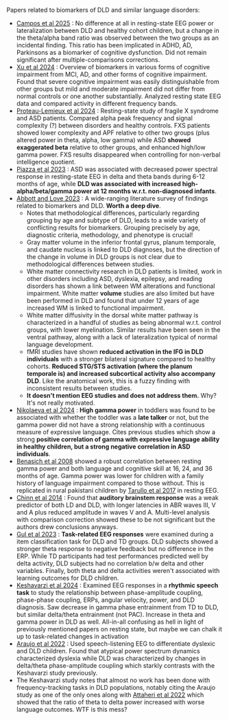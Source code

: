 Papers related to biomarkers of DLD and similar language disorders:
- [Campos et al 2025](https://www.mdpi.com/2076-3425/15/3/219) : No difference at all in resting-state EEG power or lateralization between DLD and healthy cohort children, but a change in the theta/alpha band ratio was observed between the two groups as an incidental finding. This ratio has been implicated in ADHD, AD, Parkinsons as a biomarker of cognitive dysfunction. Did not remain significant after multiple-comparisons corrections.
- [Xu et al 2024](https://www.frontiersin.org/journals/neurology/articles/10.3389/fneur.2024.1358167/full) : Overview of biomarkers in various forms of cognitive impairment from MCI, AD, and other forms of cognitive impairment. Found that severe cognitive impairment was easily distinguishable from other groups but mild and moderate impairment did not differ from normal controls or one another substantially. Analyzed resting state EEG data and compared activity in different frequency bands.
- [Proteau-Lemieux et al 2024](https://pmc.ncbi.nlm.nih.gov/articles/PMC11382468/) : Resting-state study of fragile X syndrome and ASD patients. Compared alpha peak frequency and signal complexity (?) between disorders and healthy controls. FXS patients showed lower complexity and APF relative to other two groups (plus altered power in theta, alpha, low gamma) while ASD **showed exaggerated beta** relative to other groups, and enhanced high/low gamma power. FXS results disappeared when controlling for non-verbal intelligence quotient.
- [Piazza et al 2023](https://www.sciencedirect.com/science/article/pii/S2589004223010647) : ASD was associated with decreased power spectral response in resting-state EEG in delta and theta bands during 6-12 months of age, while **DLD was associated with increased high-alpha/beta/gamma power at 12 months w.r.t. non-diagnosed infants**. 
- [Abbott and Love 2023](https://pmc.ncbi.nlm.nih.gov/articles/PMC10670267/) : A wide-ranging literature survey of findings related to biomarkers and DLD. **Worth a deep dive**. 
	- Notes that methodological differences, particularly regarding grouping by age and subtype of DLD, leads to a wide variety of conflicting results for biomarkers. Grouping precisely by age, diagnostic criteria, methodology, and phenotype is crucial!
	- Gray matter volume in the inferior frontal gyrus, planum temporale, and caudate nucleus is linked to DLD diagnoses, but the direction of the change in volume in DLD groups is not clear due to methodological differences between studies.
	- White matter connectivity research in DLD patients is limited, work in other disorders including ASD, dyslexia, epilepsy, and reading disorders has shown a link between WM alterations and functional impairment. White matter **volume** studies are also limited but have been performed in DLD and found that under 12 years of age increased WM is linked to functional impairment.
	- White matter diffusivity in the dorsal white matter pathway is characterized in a handful of studies as being abnormal w.r.t. control groups, with lower myelination. Similar results have been seen in the ventral pathway, along with a lack of lateralization typical of normal language development.
	- fMRI studies have shown **reduced activation in the IFG in DLD individuals** with a stronger bilateral signature compared to healthy cohorts. **Reduced STG/STS activation (where the planum temporale is) and increased subcortical activity also accompany DLD**. Like the anatomical work, this is a fuzzy finding with inconsistent results between studies.
	- **It doesn't mention EEG studies and does not address them.** Why? It's not really motivated.
- [Nikolaeva et al 2024](https://www.sciencedirect.com/science/article/pii/S0093934X24000853) : **High gamma power** in toddlers was found to be associated with whether the toddler was a **late talker** or not, but the gamma power did not have a strong relationship with a continuous measure of expressive language. Cites previous studies which show a strong **positive correlation of gamma with expressive language ability in healthy children, but a strong negative correlation in ASD individuals**.
- [Benasich et al 2008](https://www.sciencedirect.com/science/article/pii/S0166432808004993?via%3Dihub) showed a robust correlation between resting gamma power and both language and cognitive skill at 16, 24, and 36 months of age. Gamma power was lower for children with a family history of language impairment compared to those without. This is replicated in rural pakistani children by [Tarullo et al 2017](https://www.sciencedirect.com/science/article/pii/S1878929316301876?via%3Dihub) in resting EEG. 
- [Chinn et al 2014](https://www.nature.com/articles/s41598-022-20438-7) : Found that **auditory brainstem response** was a weak predictor of both LD and DLD, with longer latencies in ABR waves III, V and A plus reduced amplitude in waves V and A. Multi-level analysis with comparison correction showed these to be not significant but the authors drew conclusions anyways.
- [Gul et al 2023](https://jneurodevdisorders.biomedcentral.com/articles/10.1186/s11689-023-09481-1) : **Task-related EEG responses** were examined during a item classification task for DLD and TD groups. DLD subjects showed a stronger theta response to negative feedback but no difference in the ERP. While TD participants had test performances predicted well by delta activity, DLD subjects had no correlation b/w delta and other variables. Finally, both theta and delta activities weren't associated with learning outcomes for DLD children.
- [Keshavarzi et al 2024](https://jneurodevdisorders.biomedcentral.com/articles/10.1186/s11689-023-09481-1) : Examined EEG responses in a **rhythmic speech task** to study the relationship between phase-amplitude coupling, phase-phase coupling, ERPs, angular velocity, power, and DLD diagnosis. Saw decrease in gamma phase entrainment from TD to DLD, but similar delta/theta entrainment (not PAC). Increase in theta and gamma power in DLD as well. All-in-all confusing as hell in light of previously mentioned papers on resting state, but maybe we can chalk it up to task-related changes in activation
- [Araujo et al 2022](https://www.biorxiv.org/content/10.1101/2022.10.26.513864v1.full) : Used speech-listening EEG to differentiate dyslexic and DLD children. Found that atypical power spectrum dynamics characterized dyslexia while DLD was characterized by changes in delta/theta phase-amplitude coupling which starkly contrasts with the Keshavarzi study previously.
- The Keshavarzi study notes that almost no work has been done with frequency-tracking tasks in DLD populations, notably citing the Araujo study as one of the only ones along with [Attaheri et al 2022](https://www.biorxiv.org/content/10.1101/2022.11.02.514963v4) which showed that the ratio of theta to delta power increased with worse language outcomes. WTF is this mess?